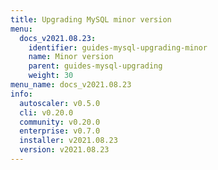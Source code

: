 ```yaml
---
title: Upgrading MySQL minor version
menu:
  docs_v2021.08.23:
    identifier: guides-mysql-upgrading-minor
    name: Minor version
    parent: guides-mysql-upgrading
    weight: 30
menu_name: docs_v2021.08.23
info:
  autoscaler: v0.5.0
  cli: v0.20.0
  community: v0.20.0
  enterprise: v0.7.0
  installer: v2021.08.23
  version: v2021.08.23
---
```


